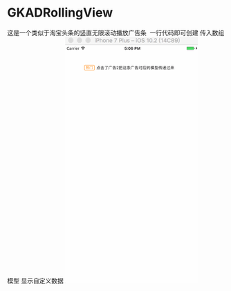 # GKADRollingView
这是一个类似于淘宝头条的竖直无限滚动播放广告条  一行代码即可创建 传入数组模型 显示自定义数据
![image](https://github.com/KeGao/GKADRollingView/blob/master/1.gif)
